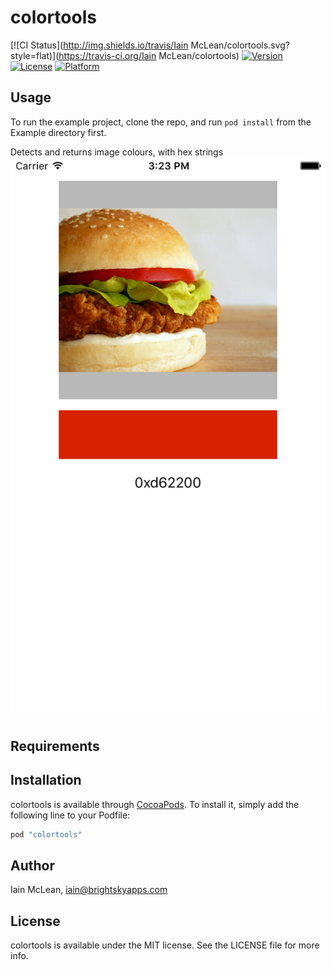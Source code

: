 # colortools

[![CI Status](http://img.shields.io/travis/Iain McLean/colortools.svg?style=flat)](https://travis-ci.org/Iain McLean/colortools)
[![Version](https://img.shields.io/cocoapods/v/colortools.svg?style=flat)](http://cocoapods.org/pods/colortools)
[![License](https://img.shields.io/cocoapods/l/colortools.svg?style=flat)](http://cocoapods.org/pods/colortools)
[![Platform](https://img.shields.io/cocoapods/p/colortools.svg?style=flat)](http://cocoapods.org/pods/colortools)

## Usage

To run the example project, clone the repo, and run `pod install` from the Example directory first.

Detects and returns image colours, with hex strings
![Example project Screenshot](https://github.com/imclean/colortools/blob/master/image.png?raw=true "Screenshot")


## Requirements

## Installation

colortools is available through [CocoaPods](http://cocoapods.org). To install
it, simply add the following line to your Podfile:

```ruby
pod "colortools"
```

## Author

Iain McLean, iain@brightskyapps.com

## License

colortools is available under the MIT license. See the LICENSE file for more info.
